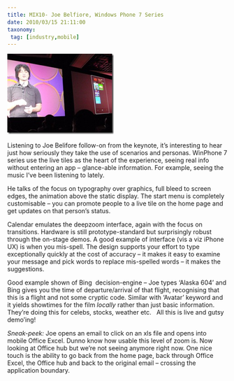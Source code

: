 ```yaml
---
title: MIX10- Joe Belfiore, Windows Phone 7 Series
date: 2010/03/15 21:11:00
taxonomy: 
 tag: [industry,mobile]
---
```


![Joe Belfiore](joe-mix-10.jpg)

Listening to Joe Belifore follow-on from the keynote, it’s interesting to hear just how seriously they take the use of scenarios and personas. WinPhone 7 series use the live tiles as the heart of the experience, seeing real info without entering an app – glance-able information. For example, seeing the music I’ve been listening to lately.

He talks of the focus on typography over graphics, full bleed to screen edges, the animation above the static display. The start menu is completely customisable – you can promote people to a live tile on the home page and get updates on that person’s status.

Calendar emulates the deepzoom interface, again with the focus on transitions. Hardware is still prototype-standard but surprisingly robust through the on-stage demos. A good example of interface (vis a viz iPhone UX) is when you mis-spell. The design supports your effort to type exceptionally quickly at the cost of accuracy – it makes it easy to examine your message and pick words to replace mis-spelled words – it makes the suggestions.

Good example shown of Bing  decision-engine – Joe types ‘Alaska 604’ and Bing gives you the time of departure/arrival of that flight, recognising that this is a flight and not some cryptic code. Similar with ‘Avatar’ keyword and it yields showtimes for the film _locally_ rather than just basic information. They’re doing this for celebs, stocks, weather etc.   All this is live and gutsy demo’ing!

_Sneak-peek:_ Joe opens an email to click on an xls file and opens into mobile Office Excel. Dunno know how usable this level of zoom is. Now looking at Office hub but we’re not seeing anymore right now. One nice touch is the ability to go back from the home page, back through Office Excel, the Office hub and back to the original email – crossing the application boundary.

